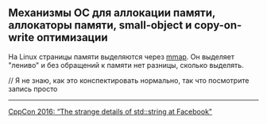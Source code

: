 ## Механизмы ОС для аллокации памяти, аллокаторы памяти, small-object и copy-on-write оптимизации

На Linux страницы памяти выделяются через [mmap](http://man7.org/linux/man-pages/man2/mmap.2.html). Он выделяет "лениво" и без обращений к памяти нет разницы, сколько выделять.

// Я не знаю, как это конспектировать нормально, так что посмотрите запись просто

-----

[CppCon 2016: “The strange details of std::string at Facebook"](https://www.youtube.com/watch?v=kPR8h4-qZdk)